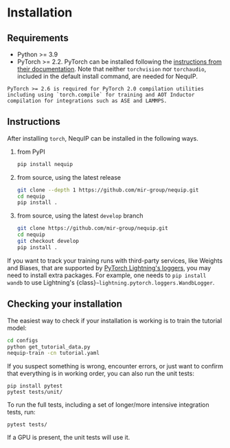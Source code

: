 # Installation

## Requirements
* Python >= 3.9
* PyTorch >= 2.2. PyTorch can be installed following the [instructions from their documentation](https://pytorch.org/get-started/locally/). Note that neither `torchvision` nor `torchaudio`, included in the default install command, are needed for NequIP.

```{note}
PyTorch >= 2.6 is required for PyTorch 2.0 compilation utilities including using `torch.compile` for training and AOT Inductor compilation for integrations such as ASE and LAMMPS.
```

## Instructions

After installing `torch`, NequIP can be installed in the following ways.

1. from PyPI
    ```bash
    pip install nequip
    ```

2. from source, using the latest release
    ```bash
    git clone --depth 1 https://github.com/mir-group/nequip.git
    cd nequip
    pip install . 
    ```

3. from source, using the latest `develop` branch
    ```bash
    git clone https://github.com/mir-group/nequip.git
    cd nequip
    git checkout develop
    pip install . 
    ```

If you want to track your training runs with third-party services, like Weights and Biases, that are supported by [PyTorch Lightning's loggers](https://lightning.ai/docs/pytorch/stable/extensions/logging.html), you may need to install extra packages. For example, one needs to `pip install wandb` to use Lightning's {class}`~lightning.pytorch.loggers.WandbLogger`.

## Checking your installation

The easiest way to check if your installation is working is to train the tutorial model:
```bash
cd configs
python get_tutorial_data.py
nequip-train -cn tutorial.yaml
```

If you suspect something is wrong, encounter errors, or just want to confirm that everything is in working order, you can also run the unit tests:

```
pip install pytest
pytest tests/unit/
```

To run the full tests, including a set of longer/more intensive integration tests, run:
```
pytest tests/
```

If a GPU is present, the unit tests will use it.